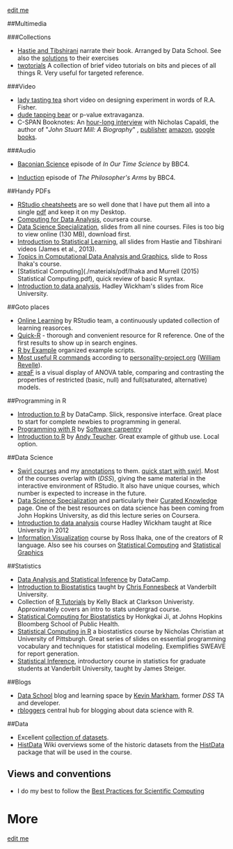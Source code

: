 [edit me](https://github.com/andkov/psy532/edit/master/resources.md)  


##Multimedia

###Collections
- [Hastie and Tibshirani](http://www.r-bloggers.com/in-depth-introduction-to-machine-learning-in-15-hours-of-expert-videos/) narrate their book.  Arranged by Data School. See also the [solutions](http://blog.princehonest.com/stat-learning/) to their exercises
- [twotorials](http://www.twotorials.com/) A collection of brief video tutorials on bits and pieces of all things R. Very useful for targeted reference.   
 

###Video
- [lady tasting tea](https://www.youtube.com/watch?v=lgs7d5saFFc) short video on designing experiment in words of R.A. Fisher.    
- [dude tapping bear](https://www.youtube.com/watch?v=bVMVGHkt2cg) or p-value extravaganza.   
- C-SPAN Booknotes: An [hour-long interview](http://www.booknotes.org/Watch/181230-1/Nicholas+Capaldi.aspx) with Nicholas Capaldi, the author of "*John Stuart Mill: A Biography*" , [publisher](http://www.cambridge.org/ca/academic/subjects/philosophy/nineteenth-century-philosophy/john-stuart-mill-biography) [amazon](http://www.amazon.ca/John-Stuart-Mill-Nicholas-Capaldi-ebook/dp/B001CP9LO8/ref=sr_1_2?ie=UTF8&qid=1439638025&sr=8-2&keywords=John+Stuart+Mill%3A+A+Biography), [google books](https://books.google.ca/books/about/John_Stuart_Mill.html?id=rq-tLkiXsdUC&redir_esc=y). 


###Audio
 
 - [Baconian Science](http://www.bbc.co.uk/programmes/b00jdb6c) episode of *In Our Time Science* by BBC4.   

 - [Induction](http://www.bbc.co.uk/programmes/b04hvrr5) episode of *The Philosopher's Arms* by BBC4.  
 
##Handy PDFs
- [RStudio cheatsheets](http://www.rstudio.com/resources/cheatsheets/) are so well done that I have put them all into a single [pdf](./materials/pdf/R_Studio_Cheat_Sheets.pdf) and keep it on my Desktop.   
- [Computing for Data Analysis](), coursera course.     
- [Data Science Specialization](https://drive.google.com/file/d/0B8KlNxv-FHyjQ0R1QUM0cE4tQm8/view),  slides from all nine courses. Files is too big to view online (130 MB), download first.          
- [Introduction to Statistical Learning](https://drive.google.com/file/d/0B8KlNxv-FHyjSzJtWWw1NXNYSE0/view),  all slides  from Hastie and Tibshirani videos (James et al., 2013).    
- [Topics in Computational Data Analysis and Graphics](https://drive.google.com/file/d/0B8KlNxv-FHyjbXhGWGtCbTczSFk/view), slide to Ross Ihaka's course.    
- [Statistical Computing](./materials/pdf/Ihaka and Murrell (2015) Statistical Computing.pdf), quick review of basic R syntax. 
- [Introduction to data analysis](https://drive.google.com/file/d/0B8KlNxv-FHyjdTE3OVhad3kzSE0/view), Hadley Wickham's slides from Rice University.   


##Goto places 
- [Online Learning](http://www.rstudio.com/resources/training/online-learning/) by RStudio team,  a continuously updated collection of learning reasorces.    
- [Quick-R](http://www.statmethods.net/) - thorough and convenient resource for R reference. One of the first results to show up in search engines.   
- [R by Example](http://www.mayin.org/ajayshah/KB/R/) organized example scripts.   
- [Most useful R commands](http://www.personality-project.org/r/r.commands.html) according to [personality-project.org](http://www.personality-project.org/index.html) ([William Revelle](http://www.personality-project.org/revelle.html)).  
- [areaF](https://github.com/andkov/areaF/blob/master/concept.md) is a visual display of ANOVA table, comparing and contrasting the properties of restricted (basic, null) and full(saturated, alternative) models.  



##Programming in R
- [Introduction to R](https://www.datacamp.com/courses/introduction-to-r)  by DataCamp. Slick, responsive interface. Great place to start for complete newbies to programming in general.      
- [Programming with R](http://swcarpentry.github.io/r-novice-inflammation/)  by [Software carpentry](http://software-carpentry.org/) 
- [Introduction to R](http://ateucher.github.io/rcourse_site/)  by [Andy Teucher](https://github.com/ateucher). Great example of github use. Local option.   

##Data Science
- [Swirl courses](https://github.com/swirldev/swirl_courses) and my [annotations](./materials/swirl/course_notes.md) to them. [quick start with swirl](./materials/swirl/quickstart.md). Most of the courses overlap with (*DSS*), giving the same material in the interactive environment of RStudio. It also have unique courses, which number is expected to increase in the future.    
- [Data Science Specialization](https://github.com/DataScienceSpecialization) and particularly their [Curated Knowledge](http://datasciencespecialization.github.io/curated/) page. One of the best resources on data science has been coming from John Hopkins University, as did this lecture series on Coursera.   
- [Introduction to data analysis](http://stat405.had.co.nz/) course Hadley Wickham taught at Rice University in 2012    
- [Information Visualization](https://www.stat.auckland.ac.nz/~ihaka/courses/120/lectures.html) course by Ross Ihaka, one of the creators of R language. Also see his courses on [Statistical Computing](https://www.stat.auckland.ac.nz/~stats380/?Lecture_Slides) and  [Statistical Graphics](https://www.stat.auckland.ac.nz/~ihaka/courses/787/)
 


##Statistics
- [Data Analysis and Statistical Inference](https://www.datacamp.com/courses/data-analysis-and-statistical-inference_mine-cetinkaya-rundel-by-datacamp) by DataCamp.    
- [Introduction to Biostatistics](http://stronginference.com/Bios6301/)  taught by [Chris Fonnesbeck](https://github.com/fonnesbeck?tab=repositories) at Vanderbilt University.    
- Collection of [R Tutorials](http://www.cyclismo.org/tutorial/R/) by Kelly Black at Clarkson Univeristy. Approximately covers an intro to stats undergrad course.  
- [Statistical Computing for Biostatistics](http://www.biostat.jhsph.edu/~hji/courses/statcomputing/)  by Honkgkai Ji, at Johns Hopkins Bloomberg School of Public Health.    
- [Statistical Computing in R](http://www.pitt.edu/~njc23/) a biostatistics course by   Nicholas Christian at University of Pittsburgh.  Great series of slides on essential programming vocabulary and techniques  for statistical modeling. Exemplifies SWEAVE for report generation.  
- [Statistical Inference](http://statpower.net/310LectureSlides.html), introductory course in statistics for graduate students at Vanderbilt University, taught by James Steiger.      


##Blogs 

- [Data School](http://www.dataschool.io/about/) blog and learning space by [Kevin Markham](https://github.com/justmarkham), former *DSS* TA and developer.    
- [rbloggers](http://www.r-bloggers.com/) central hub for blogging about data science with R.    




##Data 

- Excellent [collection of datasets](http://www.statsci.org/datasets.html).   
- [HistData](./data/HistData/Encyclopedia_HistData.md) Wiki overviews some of the historic datasets from the [HistData](./data/HistData/README.md) package that will be used in the course.  



## Views and conventions 

- I do my best to follow the [Best Practices for Scientific Computing](http://journals.plos.org/plosbiology/article?id=10.1371/journal.pbio.1001745)

# More 

[edit me](https://github.com/andkov/psy532/edit/master/resources.md)  
 
 
 
 
 
